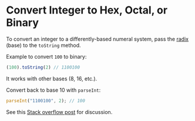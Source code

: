 # Convert Integer to Hex, Octal, or Binary

To convert an integer to a differently-based numeral system, pass the [radix](https://en.wikipedia.org/wiki/Radix) (base) to the `toString` method.

Example to convert `100` to binary:

```javascript
(100).toString(2) // 1100100
```

It works with other bases (8, 16, etc.). 

Convert back to base 10 with `parseInt`:

```javascript
parseInt("1100100", 2); // 100
```

See this [Stack overflow post](https://stackoverflow.com/questions/30954085/conversion-from-decimal-to-octal-binary-and-hexadecimal-in-javascript#30954162) for discussion.
